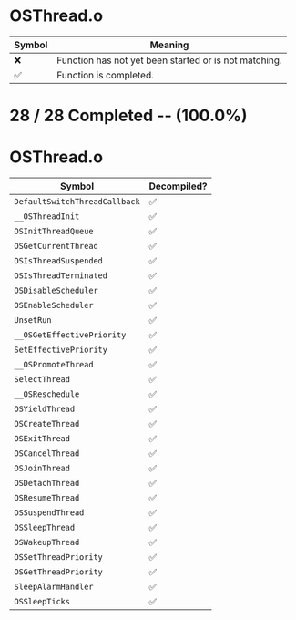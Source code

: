 # OSThread.o
| Symbol | Meaning 
| ------------- | ------------- 
| :x: | Function has not yet been started or is not matching. 
| :white_check_mark: | Function is completed. 


# 28 / 28 Completed -- (100.0%)
# OSThread.o
| Symbol | Decompiled? |
| ------------- | ------------- |
| `DefaultSwitchThreadCallback` | :white_check_mark: |
| `__OSThreadInit` | :white_check_mark: |
| `OSInitThreadQueue` | :white_check_mark: |
| `OSGetCurrentThread` | :white_check_mark: |
| `OSIsThreadSuspended` | :white_check_mark: |
| `OSIsThreadTerminated` | :white_check_mark: |
| `OSDisableScheduler` | :white_check_mark: |
| `OSEnableScheduler` | :white_check_mark: |
| `UnsetRun` | :white_check_mark: |
| `__OSGetEffectivePriority` | :white_check_mark: |
| `SetEffectivePriority` | :white_check_mark: |
| `__OSPromoteThread` | :white_check_mark: |
| `SelectThread` | :white_check_mark: |
| `__OSReschedule` | :white_check_mark: |
| `OSYieldThread` | :white_check_mark: |
| `OSCreateThread` | :white_check_mark: |
| `OSExitThread` | :white_check_mark: |
| `OSCancelThread` | :white_check_mark: |
| `OSJoinThread` | :white_check_mark: |
| `OSDetachThread` | :white_check_mark: |
| `OSResumeThread` | :white_check_mark: |
| `OSSuspendThread` | :white_check_mark: |
| `OSSleepThread` | :white_check_mark: |
| `OSWakeupThread` | :white_check_mark: |
| `OSSetThreadPriority` | :white_check_mark: |
| `OSGetThreadPriority` | :white_check_mark: |
| `SleepAlarmHandler` | :white_check_mark: |
| `OSSleepTicks` | :white_check_mark: |
